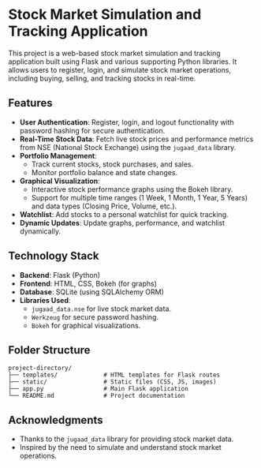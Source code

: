 
# Stock Market Simulation and Tracking Application

This project is a web-based stock market simulation and tracking application built using Flask and various supporting Python libraries. It allows users to register, login, and simulate stock market operations, including buying, selling, and tracking stocks in real-time.

## Features

- **User Authentication**: Register, login, and logout functionality with password hashing for secure authentication.
- **Real-Time Stock Data**: Fetch live stock prices and performance metrics from NSE (National Stock Exchange) using the `jugaad_data` library.
- **Portfolio Management**: 
  - Track current stocks, stock purchases, and sales.
  - Monitor portfolio balance and state changes.
- **Graphical Visualization**: 
  - Interactive stock performance graphs using the Bokeh library.
  - Support for multiple time ranges (1 Week, 1 Month, 1 Year, 5 Years) and data types (Closing Price, Volume, etc.).
- **Watchlist**: Add stocks to a personal watchlist for quick tracking.
- **Dynamic Updates**: Update graphs, performance, and watchlist dynamically.

## Technology Stack

- **Backend**: Flask (Python)
- **Frontend**: HTML, CSS, Bokeh (for graphs)
- **Database**: SQLite (using SQLAlchemy ORM)
- **Libraries Used**:
  - `jugaad_data.nse` for live stock market data.
  - `Werkzeug` for secure password hashing.
  - `Bokeh` for graphical visualizations.

## Folder Structure

```
project-directory/
├── templates/             # HTML templates for Flask routes
├── static/                # Static files (CSS, JS, images)
├── app.py                 # Main Flask application
└── README.md              # Project documentation
```

## Acknowledgments

- Thanks to the `jugaad_data` library for providing stock market data.
- Inspired by the need to simulate and understand stock market operations.
